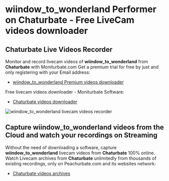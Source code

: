 # wiindow_to_wonderland Performer on Chaturbate - Free LiveCam videos downloader

## Chaturbate Live Videos Recorder

Monitor and record livecam videos of **wiindow_to_wonderland** from **Chaturbate** with Moniturbate.com
Get a premium trial for free by just and only registering with your Email address:
* [wiindow_to_wonderland Premium videos downloader](https://moniturbate.com/request-demo-licence-key.html)

Free livecam videos downloader - Moniturbate Software:
* [Chaturbate videos downloader](https://moniturbate.com/moniturbate-download-software.html)

![wiindow_to_wonderland livecam videos recorder](https://peachurnet.com/templates/moniturbate-software.png)


## Capture wiindow_to_wonderland videos from the Cloud and watch your recordings on Streaming

Without the need of downloading a software, capture **wiindow_to_wonderland** livecam videos from **Chaturbate** 100% online.
Watch Livecam archives from **Chaturbate** unlimitedly from thousands of existing recordings, only on Peachurbate.com and its websites network:
* [Chaturbate videos archives](https://peachurnet.com/)